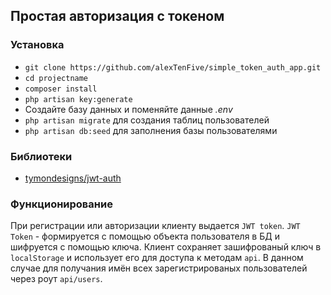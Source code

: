 ## Простая авторизация с токеном ##

### Установка ###

* `git clone https://github.com/alexTenFive/simple_token_auth_app.git`
* `cd projectname`
* `composer install`
* `php artisan key:generate`
* Создайте базу данных и поменяйте данные *.env*
* `php artisan migrate` для создания таблиц пользователей
* `php artisan db:seed` для заполнения базы пользователями

### Библиотеки ###
* [tymondesigns/jwt-auth](https://github.com/tymondesigns/jwt-auth)
### Функционирование ###
При регистрации или авторизации клиенту выдается `JWT token`.
`JWT Token` - формируется с помощью объекта пользователя в БД и шифруется с помощью ключа.
Клиент сохраняет зашифрованый ключ в `localStorage` и использует его для доступа к методам `api`. В данном случае для получания имён всех зарегистрированых пользователей через роут `api/users`.
